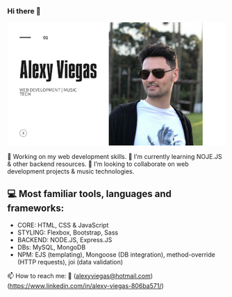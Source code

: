 ### Hi there 👋

![image](https://github.com/a-gva/a-gva/blob/main/portfolio-cover-sm.png)


🔭 Working on my web development skills.
🌱 I’m currently learning NOJE.JS & other backend resources.
👯 I’m looking to collaborate on web development projects & music technologies.

## 💻 Most familiar tools, languages and frameworks:
*   CORE:     HTML, CSS & JavaScript
*   STYLING:  Flexbox, Bootstrap, Sass
*   BACKEND:  NODE.JS, Express.JS
*   DBs:      MySQL, MongoDB
*   NPM:      EJS (templating), Mongoose (DB integration), method-override (HTTP requests), joi (data validation)


📫 How to reach me: 
📧 (alexyviegas@hotmail.com)
(https://www.linkedin.com/in/alexy-viegas-806ba571/)
